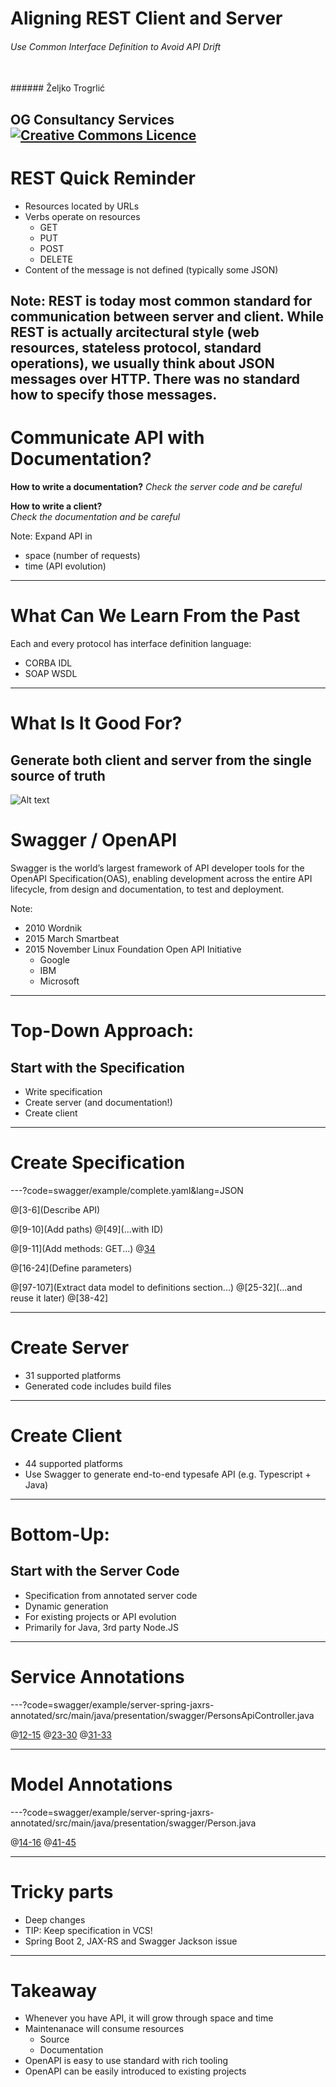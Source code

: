 Aligning REST Client and Server
==============

###### Use Common Interface Definition to Avoid API Drift
<BR>
###### Željko Trogrlić

OG Consultancy Services
<BR>
<a rel="license" href="http://creativecommons.org/licenses/by/4.0/"><img alt="Creative Commons Licence" style="border-width:0" src="https://i.creativecommons.org/l/by/4.0/88x31.png" /></a>
---
# REST Quick Reminder
* Resources located by URLs
* Verbs operate on resources
  * GET
  * PUT
  * POST
  * DELETE
* Content of the message is not defined (typically some JSON)

Note:
REST is today most common standard for communication between server and client.
While REST is actually arcitectural style (web resources, stateless protocol, standard operations),
we usually think about JSON messages over HTTP.
There was no standard how to specify those messages.
---
# Communicate API with Documentation?

**How to write a documentation?**
_Check the server code and be careful_

**How to write a client?**       
_Check the documentation and be careful_

Note:
Expand API in
* space (number of requests)
* time (API evolution)
---
# What Can We Learn From the Past
Each and every protocol has interface definition language:
* CORBA IDL
* SOAP WSDL
---
# What Is It Good For?
Generate both client and server from the single source of truth
---
![Alt text](http://github.com/OAI/OpenAPI-Style-Guide/raw/master/graphics/bitmap/OpenAPI_Logo_Pantone.png "Logo")
# Swagger / OpenAPI
Swagger is the world’s largest framework of API developer tools 
for the OpenAPI Specification(OAS),
enabling development across the entire API lifecycle,
from design and documentation, to test and deployment.

Note:
* 2010 Wordnik
* 2015 March Smartbeat
* 2015 November Linux Foundation Open API Initiative
  * Google
  * IBM
  * Microsoft
---
# Top-Down Approach:
## Start with the Specification

* Write specification
* Create server (and documentation!)
* Create client
---
# Create Specification

---?code=swagger/example/complete.yaml&lang=JSON

@[3-6](Describe API)

@[9-10](Add paths)
@[49](...with ID)

@[9-11](Add methods: GET...)
@[34](...POST)

@[16-24](Define parameters)

@[97-107](Extract data model to definitions section...)
@[25-32](...and reuse it later)
@[38-42]

---
# Create Server
* 31 supported platforms
* Generated code includes build files
---
# Create Client
* 44 supported platforms
* Use Swagger to generate end-to-end typesafe API (e.g. Typescript + Java)
---
# Bottom-Up:
## Start with the Server Code

* Specification from annotated server code
* Dynamic generation
* For existing projects or API evolution
* Primarily for Java, 3rd party Node.JS
---
# Service Annotations

---?code=swagger/example/server-spring-jaxrs-annotated/src/main/java/presentation/swagger/PersonsApiController.java

@[12-15](Class)
@[23-30](Method)
@[31-33](Parameters)

---
# Model Annotations

---?code=swagger/example/server-spring-jaxrs-annotated/src/main/java/presentation/swagger/Person.java

@[14-16](Class)
@[41-45](Property)

---
# Tricky parts
* Deep changes
* TIP: Keep specification in VCS!
* Spring Boot 2, JAX-RS and Swagger Jackson issue
---
# Takeaway
* Whenever you have API, it will grow through space and time
* Maintenanace will consume resources
  * Source
  * Documentation
* OpenAPI is easy to use standard with rich tooling
* OpenAPI can be easily introduced to existing projects
